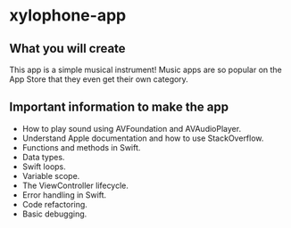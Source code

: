 # xylophone-app

## What you will create

This app is a simple musical instrument! Music apps are so popular on the App Store that they even get their own category. 

## Important information to make the app

* How to play sound using AVFoundation and AVAudioPlayer.
* Understand Apple documentation and how to use StackOverflow.
* Functions and methods in Swift. 
* Data types.
* Swift loops.
* Variable scope.
* The ViewController lifecycle.
* Error handling in Swift.
* Code refactoring.
* Basic debugging.
